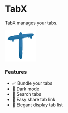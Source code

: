 # TabX

TabX manages your tabs.

<img align="center" src=src/assets/tabX.png height="100px">

### Features

- ✅ Bundle your tabs
- 🌌 Dark mode
- 🚧 Search tabs
- 🚧 Easy share tab link
- 🚧 Elegant display tab list
